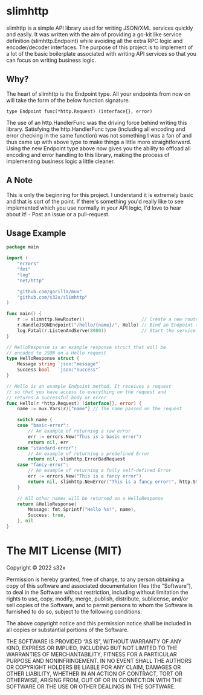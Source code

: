 # slimhttp

slimhttp is a simple API library used for writing JSON/XML services quickly and easily. It was written with the aim of providing a go-kit like service definition (slimhttp.Endpoint) while avoiding all the extra RPC logic and encoder/decoder interfaces. The purpose of this project is to implement of a lot of the basic boilerplate associated with writing API services so that you can focus on writing business logic.

## Why?

The heart of slimhttp is the Endpoint type. All your endpoints from now on will take the form of the below function signature.

```
type Endpoint func(*http.Request) (interface{}, error)
```

The use of an http.HandlerFunc was the driving force behind writing this library. Satisfying the http.HandlerFunc type (including all encoding and error checking in the same function) was not something I was a fan of and thus came up with above type to make things a little more straightforward. Using the new Endpoint type above now gives you the ability to offload all encoding and error handling to this library, making the process of implementing business logic a little cleaner.

## A Note

This is only the beginning for this project. I understand it is extremely basic and that is sort of the point. If there's something you'd really like to see implemented which you use normally in your API logic, I'd love to hear about it! - Post an issue or a pull-request.

## Usage Example

```go
package main

import (
	"errors"
	"fmt"
	"log"
	"net/http"

	"github.com/gorilla/mux"
	"github.com/s32x/slimhttp"
)

func main() {
	r := slimhttp.NewRouter()                     // Create a new router
	r.HandleJSONEndpoint("/hello/{name}/", Hello) // Bind an Endpoint to the router at the specified path
	log.Fatal(r.ListenAndServe(8080))             // Start the service!
}

// HelloResponse is an example response struct that will be
// encoded to JSON on a Hello request
type HelloResponse struct {
	Message string `json:"message"`
	Success bool   `json:"success"`
}

// Hello is an example Endpoint method. It receives a request
// so that you have access to everything on the request and
// returns a successful body or error
func Hello(r *http.Request) (interface{}, error) {
	name := mux.Vars(r)["name"] // The name passed on the request

	switch name {
	case "basic-error":
		// An example of returning a raw error
		err := errors.New("This is a basic error")
		return nil, err
	case "standard-error":
		// An example of returning a predefined Error
		return nil, slimhttp.ErrorBadRequest
	case "fancy-error":
		// An example of returning a fully self-defined Error
		err := errors.New("This is a fancy error")
		return nil, slimhttp.NewError("This is a fancy error!", http.StatusBadRequest, err)
	}

	// All other names will be returned on a HelloResponse
	return &HelloResponse{
		Message: fmt.Sprintf("Hello %s!", name),
		Success: true,
	}, nil
}

```

The MIT License (MIT)
=====================

Copyright © 2022 s32x

Permission is hereby granted, free of charge, to any person
obtaining a copy of this software and associated documentation
files (the “Software”), to deal in the Software without
restriction, including without limitation the rights to use,
copy, modify, merge, publish, distribute, sublicense, and/or sell
copies of the Software, and to permit persons to whom the
Software is furnished to do so, subject to the following
conditions:

The above copyright notice and this permission notice shall be
included in all copies or substantial portions of the Software.

THE SOFTWARE IS PROVIDED “AS IS”, WITHOUT WARRANTY OF ANY KIND,
EXPRESS OR IMPLIED, INCLUDING BUT NOT LIMITED TO THE WARRANTIES
OF MERCHANTABILITY, FITNESS FOR A PARTICULAR PURPOSE AND
NONINFRINGEMENT. IN NO EVENT SHALL THE AUTHORS OR COPYRIGHT
HOLDERS BE LIABLE FOR ANY CLAIM, DAMAGES OR OTHER LIABILITY,
WHETHER IN AN ACTION OF CONTRACT, TORT OR OTHERWISE, ARISING
FROM, OUT OF OR IN CONNECTION WITH THE SOFTWARE OR THE USE OR
OTHER DEALINGS IN THE SOFTWARE.
